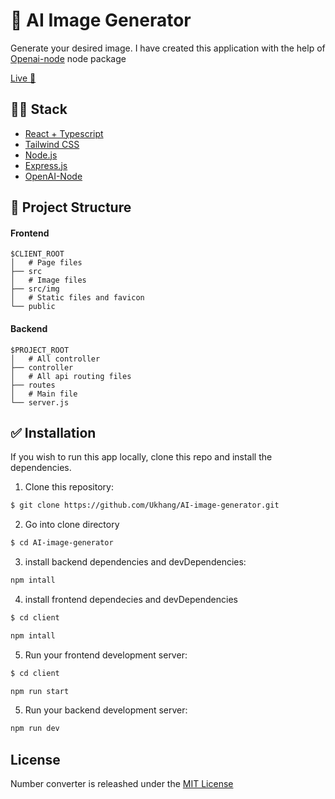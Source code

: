 # 🤖 AI Image Generator
Generate your desired image. I have created this application with the help of <a href="https://www.npmjs.com/package/openai">Openai-node</a> node package 

<a href="https://ukhang.github.io/AI-image-generator/">Live 🚀</a>

## 👨‍💻 Stack
- [React + Typescript](https://react-typescript-cheatsheet.netlify.app/)
- [Tailwind CSS](https://tailwindcss.com/)
- [Node.js](https://nodejs.org/en/)
- [Express.js](https://expressjs.com/)
- [OpenAI-Node](https://www.npmjs.com/package/openai)


## 📁 Project Structure
#### Frontend

```
$CLIENT_ROOT
│   # Page files
├── src
│   # Image files
├── src/img
│   # Static files and favicon
└── public
```
#### Backend
```
$PROJECT_ROOT
│   # All controller
├── controller
│   # All api routing files
├── routes
│   # Main file
└── server.js
```

## ✅ Installation

If you wish to run this app locally, clone this repo and install the dependencies.

1. Clone this repository:
```bash
$ git clone https://github.com/Ukhang/AI-image-generator.git
```

2. Go into clone directory
```bash
$ cd AI-image-generator
```

3. install backend dependencies and devDependencies:
```bash
npm intall
```

4. install frontend dependecies and devDependencies
```bash
$ cd client
```
```bash
npm intall
```

5. Run your frontend development server:
```bash
$ cd client
```
```bash
npm run start
```

5. Run your backend development server:
```bash
npm run dev
```


## License
Number converter is releashed under the [MIT License](https://choosealicense.com/licenses/mit/)
